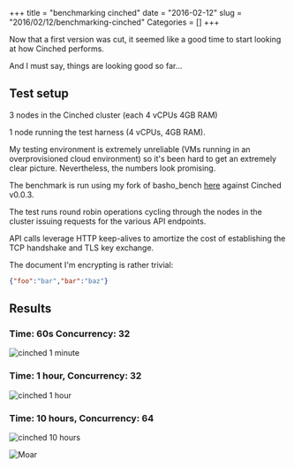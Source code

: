 +++
title = "benchmarking cinched"
date = "2016-02-12"
slug = "2016/02/12/benchmarking-cinched"
Categories = []
+++

Now that a first version was cut, it seemed like a good time to start looking at how Cinched performs.

And I must say, things are looking good so far...

<!-- more -->

## Test setup

3 nodes in the Cinched cluster (each 4 vCPUs 4GB RAM)

1 node running the test harness (4 vCPUs, 4GB RAM).

My testing environment is extremely unreliable (VMs running in an overprovisioned cloud environment) so it's been hard to get an extremely clear picture. Nevertheless, the numbers look promising.

The benchmark is run using my fork of basho_bench [here](https://github.com/marksteele/basho_bench) against Cinched v0.0.3. 

The test runs round robin operations cycling through the nodes in the cluster issuing requests for the various API endpoints.

API calls leverage HTTP keep-alives to amortize the cost of establishing the TCP handshake and TLS key exchange.

The document I'm encrypting is rather trivial:

```json
{"foo":"bar","bar":"baz"}
```

## Results

### Time: 60s Concurrency: 32
![cinched 1 minute](/images/cinched-bench1.png)

### Time: 1 hour, Concurrency: 32
![cinched 1 hour](/images/cinched-bench2.png)

### Time: 10 hours, Concurrency: 64
![cinched 10 hours](/images/cinched-bench3.png)


![Moar](http://i.imgur.com/JzekJNP.jpg)
